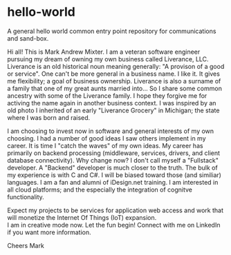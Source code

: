 # hello-world
A general hello world common entry point repository for communications and sand-box.

Hi all!
This is Mark Andrew Mixter.  I am a veteran software engineer pursuing my dream of owning my own business called Liverance, LLC. 
Liverance is an old historical noun meaning generally:  "A provison of a good or service".  One can't be more general in a business name.  I like it.  It gives me flexibility; a goal of business ownership.  Liverance is also a surname of a family that one of my great aunts married into...  So I share some common ancestry with some of the Liverance family.   I hope they forgive me for activing the name again in another business context. I was inspired by an old photo I inherited of an early "Liverance Grocery" in Michigan; the state where I was born and raised.

I am choosing to invest now in software and general interests of my own choosing. I had a number of good ideas I saw others implement in my career. It is time I "catch the waves" of my own ideas. My career has primarily on backend processing (middleware, services, drivers, and client database connectivity).  Why change now?  I don't call myself a "Fullstack" developer.  A "Backend" developer is much closer to the truth. The bulk of my experience is with C and C#.  I will be biased toward those (and similiar) languages. I am a fan and alumni of iDesign.net training. I am interested in all cloud platforms; and the especially the integration of cognitve functionality.

Expect my projects to be services for application web access and work that will monetize the Internet Of Things (IoT) expansion.  
I am in creative mode now.  Let the fun begin!  Connect with me on LinkedIn if you want more information.

Cheers Mark
